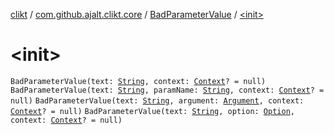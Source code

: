 [clikt](../../index.md) / [com.github.ajalt.clikt.core](../index.md) / [BadParameterValue](index.md) / [&lt;init&gt;](./-init-.md)

# &lt;init&gt;

`BadParameterValue(text: `[`String`](https://kotlinlang.org/api/latest/jvm/stdlib/kotlin/-string/index.html)`, context: `[`Context`](../-context/index.md)`? = null)`
`BadParameterValue(text: `[`String`](https://kotlinlang.org/api/latest/jvm/stdlib/kotlin/-string/index.html)`, paramName: `[`String`](https://kotlinlang.org/api/latest/jvm/stdlib/kotlin/-string/index.html)`, context: `[`Context`](../-context/index.md)`? = null)`
`BadParameterValue(text: `[`String`](https://kotlinlang.org/api/latest/jvm/stdlib/kotlin/-string/index.html)`, argument: `[`Argument`](../../com.github.ajalt.clikt.parameters.arguments/-argument/index.md)`, context: `[`Context`](../-context/index.md)`? = null)`
`BadParameterValue(text: `[`String`](https://kotlinlang.org/api/latest/jvm/stdlib/kotlin/-string/index.html)`, option: `[`Option`](../../com.github.ajalt.clikt.parameters.options/-option/index.md)`, context: `[`Context`](../-context/index.md)`? = null)`